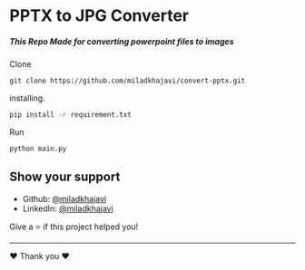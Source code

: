 <h1>PPTX to JPG Converter</h1>

<h5>This Repo Made for converting powerpoint files to images</h5>

Clone 
```bash
git clone https://github.com/miladkhajavi/convert-pptx.git
```

installing. 
```bash
pip install -r requirement.txt
```

Run
```bash
python main.py
```


## Show your support
* Github: [@miladkhajavi](https://github.com/miladkhajavi)
* LinkedIn: [@miladkhajavi](https://linkedin.com/in/miladkhajavi)


Give a ⭐️ if this project helped you!

***

 ❤️ Thank you ❤️
